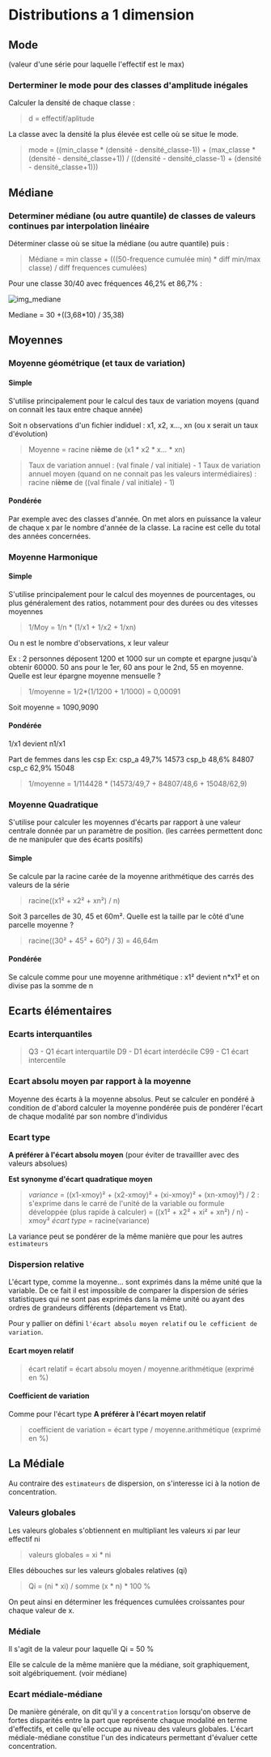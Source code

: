 # Distributions a 1 dimension

## Mode

(valeur d'une série pour laquelle l'effectif est le max)

### Derterminer le mode pour des classes d'amplitude inégales

Calculer la densité de chaque classe :

> d = effectif/aplitude

La classe avec la densité la plus élevée est celle où se situe le mode.

> mode =
> ((min_classe * (densité - densité_classe-1)) + (max_classe * (densité - densité_classe+1))
> / ((densité - densité_classe-1) + (densité - densité_classe+1)))

## Médiane

### Determiner médiane (ou autre quantile) de classes de valeurs continues par interpolation linéaire

Déterminer classe où se situe la médiane (ou autre quantile) puis :

> Médiane = min classe + (((50-frequence cumulée min) * diff min/max classe) / diff frequences cumulées)

Pour une classe 30/40 avec fréquences 46,2% et 86,7% :

![img_mediane](https://github.com/thomas-szczurek/ressources_sig/tree/master/cheatsheets/img/mediane.png)

Mediane = 30 +((3,68*10) / 35,38)

## Moyennes

### Moyenne géométrique (et taux de variation)

#### Simple

S'utilise principalement pour le calcul des taux de variation moyens (quand on connait les taux entre chaque année)

Soit n observations d'un fichier indiduel : x1, x2, x..., xn (ou x serait un taux d'évolution)

> Moyenne = racine n**ième** de (x1 * x2 * x... * xn)

> Taux de variation annuel : (val finale / val initiale) - 1
> Taux de variation annuel moyen (quand on ne connait pas les valeurs intermédiaires) :
> racine n**ième** de ((val finale / val initiale) - 1)

#### Pondérée

Par exemple avec des classes d'année. On met alors en puissance la valeur de chaque x par le nombre d'année de la classe. La racine est celle du total des années concernées.

### Moyenne Harmonique

#### Simple

S'utilise principalement pour le calcul des moyennes de pourcentages, ou plus généralement des ratios, notamment pour des durées ou des vitesses moyennes

> 1/Moy = 1/n * (1/x1 + 1/x2 + 1/xn)

Ou n est le nombre d'observations, x leur valeur

Ex : 2 personnes déposent 1200 et 1000 sur un compte et epargne jusqu'à obtenir 60000. 50 ans pour le 1er, 60 ans pour le 2nd, 55 en moyenne.
Quelle est leur épargne moyenne mensuelle ?

> 1/moyenne = 1/2*(1/1200 + 1/1000) = 0,00091

Soit moyenne = 1090,9090

#### Pondérée

1/x1 devient n1/x1

Part de femmes dans les csp
Ex:
csp_a 49,7% 14573
csp_b 48,6% 84807
csp_c 62,9% 15048

> 1/moyenne = 1/114428 * (14573/49,7 + 84807/48,6 + 15048/62,9)

### Moyenne Quadratique

S'utilise pour calculer les moyennes d'écarts par rapport à une valeur centrale donnée par un paramètre de position. (les carrées permettent donc de ne manipuler que des écarts positifs)

#### Simple

Se calcule par la racine carée de la moyenne arithmétique des carrés des valeurs de la série

> racine((x1² + x2² + xn²) / n)

Soit 3 parcelles de 30, 45 et 60m². Quelle est la taille par le côté d'une parcelle moyenne ?

> racine((30² + 45² + 60²) / 3) = 46,64m

#### Pondérée

Se calcule comme pour une moyenne arithmétique : x1² devient n*x1² et on divise pas la somme de n

## Ecarts élémentaires

### Ecarts interquantiles

> Q3 - Q1 écart interquartile
> D9 - D1 écart interdécile
> C99 - C1 écart intercentile

### Ecart absolu moyen par rapport à la moyenne

Moyenne des écarts à la moyenne absolus.
Peut se calculer en pondéré à condition de d'abord calculer la moyenne pondérée puis de pondérer l'écart de chaque modalité par son nombre d'individus

### Ecart type

**A préférer à l'écart absolu moyen** (pour éviter de travailller avec des valeurs absolues)

**Est synonyme d'écart quadratique moyen**

> *variance* = ((x1-xmoy)² + (x2-xmoy)² + (xi-xmoy)² + (xn-xmoy)²) / 2 : s'exprime dans le carré de l'unité de la variable
> ou formule développée (plus rapide à calculer) = ((x1² + x2² + xi² + xn²) / n) - xmoy²
> *écart type* = racine(variance)

La variance peut se pondérer de la même manière que pour les autres `estimateurs`

### Dispersion relative

L'écart type, comme la moyenne... sont exprimés dans la même unité que la variable. De ce fait il est impossible de comparer la dispersion de séries statistiques qui ne sont pas exprimés dans la même unité ou ayant des ordres de grandeurs différents (département vs Etat).

Pour y pallier on défini `l'écart absolu moyen relatif` ou `le cefficient de variation`.

#### Ecart moyen relatif

> écart relatif = écart absolu moyen / moyenne.arithmétique (exprimé en %)

#### Coefficient de variation

Comme pour l'écart type **A préférer à l'écart moyen relatif**

> coefficient de variation = écart type / moyenne.arithmétique (exprimé en %)

## La Médiale

Au contraire des `estimateurs` de dispersion, on s'interesse ici à la notion de concentration.

### Valeurs globales

Les valeurs globales s'obtiennent en multipliant les valeurs xi par leur effectif ni

> valeurs globales = xi * ni

Elles débouches sur les valeurs globales relatives (qi)

> Qi = (ni * xi) / somme (x * n) * 100 %

On peut ainsi en déterminer les fréquences cumulées croissantes pour chaque valeur de x.

### Médiale

Il s'agit de la valeur pour laquelle Qi = 50 %

Elle se calcule de la même manière que la médiane, soit graphiquement, soit algébriquement. (voir médiane)

### Ecart médiale-médiane

De manière générale, on dit qu'il y a `concentration` lorsqu'on observe de fortes disparités entre la part que représente chaque modalité en terme d'effectifs, et celle qu'elle occupe au niveau des valeurs globales. L'écart médiale-médiane constitue l'un des indicateurs permettant d'évaluer cette concentration.
